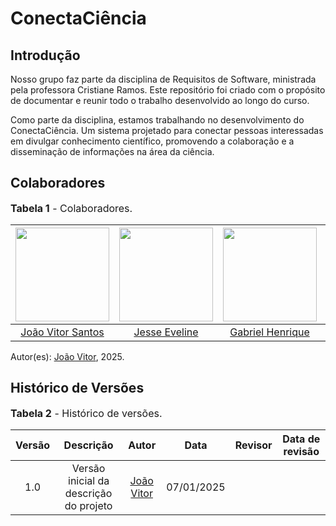 # ConectaCiência

## Introdução

Nosso grupo faz parte da disciplina de Requisitos de Software, ministrada pela professora Cristiane Ramos. Este repositório foi criado com o propósito de documentar e reunir todo o trabalho desenvolvido ao longo do curso.

Como parte da disciplina, estamos trabalhando no desenvolvimento do ConectaCiência. Um sistema projetado para conectar pessoas interessadas em divulgar conhecimento científico, promovendo a colaboração e a disseminação de informações na área da ciência.

## Colaboradores

<font size="3"><p style="text-align: left">**Tabela 1** - Colaboradores.</p></font>

| <img src="https://github.com/Jauzimm.png" width="150px" > | <img src="https://github.com/xzxjesse.png" width="150px"> | <img src="https://github.com/GHenriqueLima.png" width="150px"> | <img src="https://github.com/PedroGusta.png" width="150px"> | <img src="https://github.com/Ruan-Carvalho.png" width="150px"> | <img src="https://github.com/carlinn1.png" width="150px"> |
| :-------------------------------------------------------: | :-------------------------------------------------------: | :----------------------------------------------------------: | :-------------------------------------------------------------: | :------------------------------------------------------------: | :------------------------------------------------------------: |
|      [João Vitor Santos](https://github.com/Jauzimm)      |       [Jesse Eveline](https://github.com/xzxjesse)        |      [Gabriel Henrique](https://github.com/GHenriqueLima)      |       [Pedro Gustavo](https://github.com/PedroGusta)       |       [Ruan Carvalho](https://github.com/Ruan-Carvalho)        |       [Carlos Henrique](https://github.com/carlinn1)        |

Autor(es): [João Vitor](https://github.com/Jauzimm), 2025.

## Histórico de Versões

<font size="3"><p style="text-align: left">**Tabela 2** - Histórico de versões.</p></font>

| Versão |               Descrição                |   Autor    |    Data    |    Revisor     | Data de revisão |
| :----: | :------------------------------------: | :--------: | :--------: | :------------: | :-------------: |
|  1.0   | Versão inicial da descrição do projeto | [João Vitor](https://github.com/Jauzimm) | 07/01/2025 |  |  |